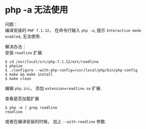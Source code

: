 php -a 无法使用
================

问题：  
编译安装的 `PHP 7.1.12`， 在命令行输入 `php -a`, 提示 `Interactive mode enabled`, 无法使用.  

解决办法：  
安装 `readline` 扩展.
```
$ cd /usr/local/src/php-7.1.12/ext/readline
$ phpize
$ ./configure --with-php-config=/usr/local/php/bin/php-config
$ make && make install
$ make clean
```

编辑 `php.ini`， 添加 `extension=readline.so` 扩展.  

查看是否加载扩展
```
$ php -m | grep readline
readline
```

或者在编译安装的时候， 加上 `--with-readline` 参数.
